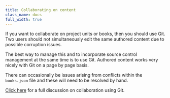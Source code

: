 ```yaml
---
title: Collaborating on content
class_name: docs
full_width: true
---
```


If you want to collaborate on project units or books, then you should use Git. Two users should not simultaneously edit the same authored content due to possible corruption issues. 

The best way to manage this and to incorporate source control management at the same time is to use Git. Authored content works very nicely with Git on a page by page basis.

There can occasionally be issues arising from conflicts within the `books.json` file and these will need to be resolved by hand.

[Click here](IAN) for a full discussion on collaboration using Git.